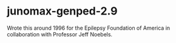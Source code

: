 # junomax-genped-2.9
 Wrote this around 1996 for the Epilepsy Foundation of America in collaboration with Professor Jeff Noebels.
